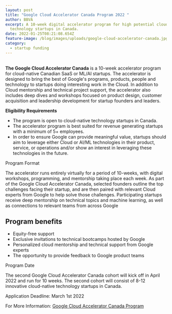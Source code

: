 ```yaml
---
layout: post
title: "Google Cloud Accelerator Canada Program 2022 "
author: BBVA
excerpt: A 10-week digital accelerator program for high potential cloud-native
  technology startups in Canada.
date: 2022-01-25T08:21:08.654Z
feature-image: /blog/images/uploads/google-cloud-accelerator-canada.jpg
category:
  - startup funding
---
```

\
**The Google Cloud Accelerator Canada** is a 10-week accelerator program for cloud-native Canadian SaaS or ML/AI startups. The accelerator is designed to bring the best of Google's programs, products, people and technology to startups doing interesting work in the Cloud. In addition to Cloud mentorship and technical project support, the accelerator also includes deep dives and workshops focused on product design, customer acquisition and leadership development for startup founders and leaders.

**Eligibility Requirements**

* The program is open to cloud-native technology startups in Canada.
* The accelerator program is best suited for revenue generating startups with a minimum of 5+ employees. 
* In order to ensure Google can provide meaningful value, startups should aim to leverage either Cloud or AI/ML technologies in their product, service, or operations and/or show an interest in leveraging these technologies in the future.



Program Format

The accelerator runs entirely virtually for a period of 10-weeks, with digital workshops, programming, and mentorship taking place each week. As part of the Google Cloud Accelerator Canada, selected founders outline the top challenges facing their startup, and are then paired with relevant Cloud experts from Google to help solve those challenges. Participating startups receive deep mentorship on technical topics and machine learning, as well as connections to relevant teams from across Google

## Program benefits

* Equity-free support
* Exclusive invitations to technical bootcamps hosted by Google
* Personalized cloud mentorship and technical support from Google experts
* The opportunity to provide feedback to Google product teams

Program Date

The second Google Cloud Accelerator Canada cohort will kick off in April 2022 and run for 10 weeks. The second cohort will consist of 8-12 innovative cloud-native technology startups in Canada.

Application Deadline: March 1st 2022



For More Information: [Google Cloud Accelerator Canada Program](https://developers.google.com/community/accelerators/cloud-canada#about-the-program)